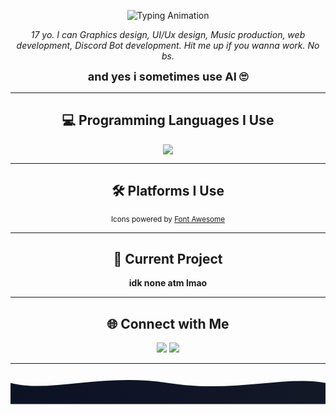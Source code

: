 <!-- Profile README.md -->

<!-- Typing animation -->
<p align="center">
  <img src="https://readme-typing-svg.herokuapp.com?font=Fira+Code&size=30&duration=3000&pause=1000&color=D1D5DB&center=true&vCenter=true&width=500&lines=yo+im+fearrr;Graphics+Designer;UI%2FUX+Designer;Music+Producer;Web+Developer;Discord+Bot+Developer" alt="Typing Animation" />
</p>

<!-- Bio -->
<p align="center">
  <em>17 yo. I can Graphics design, UI/Ux design, Music production, web development, Discord Bot development.  
  Hit me up if you wanna work. No bs.</em>
</p>

<p align="center">
  <strong style="font-size: 18px;">and yes i sometimes use AI 🙄</strong>
</p>

---

<!-- Programming languages -->
<h2 align="center">💻 Programming Languages I Use</h2>
<p align="center">
  <img src="https://skillicons.dev/icons?i=html,css,js,react,typescript,python,nodejs&theme=dark" />
</p>

---

<!-- Platforms -->
<h2 align="center">🛠 Platforms I Use</h2>
<p align="center">
  <a href="#"><i class="fab fa-codepen fa-2x" style="color:#d1d5db;"></i></a>
  <a href="#"><i class="fab fa-github fa-2x" style="color:#d1d5db;"></i></a>
  <a href="#"><i class="fas fa-code fa-2x" style="color:#d1d5db;"></i></a>
  <a href="#"><i class="fab fa-google fa-2x" style="color:#d1d5db;"></i></a>
  <a href="#"><i class="fab fa-python fa-2x" style="color:#d1d5db;"></i></a>
  <a href="#"><i class="fab fa-react fa-2x" style="color:#d1d5db;"></i></a>
</p>

<!-- Font Awesome CDN -->
<p align="center">
  <sub>Icons powered by <a href="https://fontawesome.com" target="_blank">Font Awesome</a></sub>
</p>

---

<!-- Current Project -->
<h2 align="center">📌 Current Project</h2>
<p align="center"><b>idk none atm lmao</b></p>

---

<!-- Social -->
<h2 align="center">🌐 Connect with Me</h2>
<p align="center">
  <img src="https://img.shields.io/badge/Discord-.fearrr-272a30?style=for-the-badge&logo=discord&logoColor=d1d5db" />
  <a href="https://www.instagram.com/swrlzxx" target="_blank">
    <img src="https://img.shields.io/badge/Instagram-@swrlzxx-1b1d21?style=for-the-badge&logo=instagram&logoColor=d1d5db" />
  </a>
</p>

---

<!-- Footer wave -->
<div align="center" style="line-height:0;">
  <svg viewBox="0 0 1200 120" preserveAspectRatio="none" width="100%" height="90">
    <defs>
      <linearGradient id="g1" x1="0" x2="1">
        <stop offset="0%" stop-color="#0b1224"/>
        <stop offset="100%" stop-color="#131827"/>
      </linearGradient>
    </defs>
    <path fill="url(#g1)" d="M0 40 C150 80 350 0 600 40 C850 80 1050 10 1200 40 L1200 120 L0 120 Z">
      <animate attributeName="d" dur="6s" repeatCount="indefinite"
        values="
          M0 40 C150 80 350 0 600 40 C850 80 1050 10 1200 40 L1200 120 L0 120 Z;
          M0 30 C180 0 360 70 600 40 C840 10 1020 70 1200 30 L1200 120 L0 120 Z;
          M0 40 C150 80 350 0 600 40 C850 80 1050 10 1200 40 L1200 120 L0 120 Z" />
    </path>
  </svg>
</div>

<!-- Font Awesome Script (for icons to work) -->
<script src="https://kit.fontawesome.com/a076d05399.js" crossorigin="anonymous"></script>
